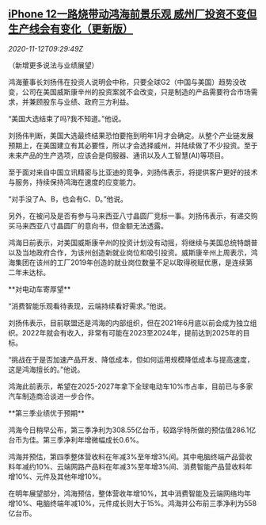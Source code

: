 <!--1605174795000-->
[iPhone 12一路烧带动鸿海前景乐观 威州厂投资不变但生产线会有变化（更新版）](https://cn.reuters.com/article/tw-hon-hai-us-plant-1112-idCNKBS27S171)
------

<div><i>2020-11-12T09:29:49Z</i></div><p>（新增更多说法与业绩展望）</p><p>鸿海董事长刘扬伟在投资人说明会中称，只要全球G2（中国与美国）趋势没改变，公司在美国威斯康辛州的投资案就不会改变，只是制造的产品需要符合市场需求，并兼顾股东与业绩、政府三方利益。</p><p>“美国大选结束了吗?我不知道。”他说。</p><p>刘扬伟判断，美国大选最终结果恐怕要拖到明年1月才会确定。从整个产业链发展预期上，在美国建立有其必要性，所以才会选择威州，并陆续做了不少投资。至于未来产品的生产选项，应该会是伺服器、通讯以及人工智慧(AI)等项目。</p><p>至于面对来自中国立讯精密与比亚迪的竞争，刘扬伟表示，将提供客户更好的技术与服务，持续保持鸿海在速度的应变能力。</p><p>“对手没了A、B，也会有C、D。”他说。</p><p>另外，在被问及是否有参与马来西亚八寸晶圆厂竞标一事。刘扬伟表示，有递交购买马来西亚八寸晶圆厂的意向书，但金额无法透露。</p><p>鸿海日前表示，对美国威斯康辛州的投资计划没有动摇，将继续与美国总统特朗普以及当地政府合作，为该州创造新就业岗位和吸引投资。威斯康辛州上周表示，鸿海集团在该州的工厂2019年创造的就业岗位数量不足以取得税赋优惠，是连续第二年未达标。</p><p>**对电动车寄厚望**</p><p>“消费智能乐观看待表现，云端持续看好需求。”他说。</p><p>刘扬伟表示，目前联盟还是鸿海的内部组织，但在2021年6月底以前会成为独立组织。2022年就会有收入，非常有可能在2023至2024年，提前达到2025年的目标。</p><p>“挑战在于是否加速产品开发、降低成本，但如何运用规模降低成本与提高速度，这是鸿海擅长的。”他说。</p><p>鸿海此前表示，希望在2025-2027年拿下全球电动车10%市占率，目前已与多家汽车制造商洽谈进一步合作。</p><p>**第三季业绩优于预期**</p><p>鸿海今日稍早公布，第三季净利为308.55亿台币，较路孚特所做的预估值286.1亿台币为佳。第三季净利年增微幅成长0.6%。</p><p>鸿海并预估，第四季整体营收料在年减3%至年增3%间。其中电脑终端产品营收料年减约10%、云端网路产品料在年减3%至年增3%间、消费智能产品营收料年增10%、元件及其他年增10%。</p><p>在明年展望部分，鸿海预估，整体营收年增10%，其中消费智能及云端网络均年增10%、电脑终端年减10%，元件成长则大于15%。鸿海并公布前三季净利为558亿台币。</p>
